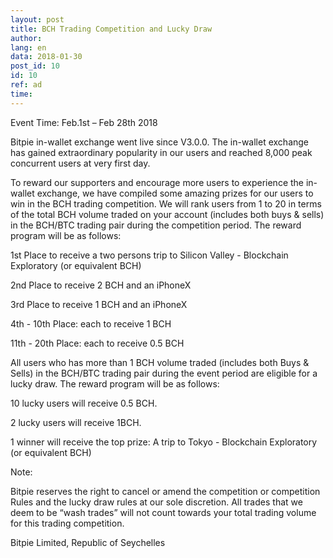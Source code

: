 ```yaml
---
layout: post
title: BCH Trading Competition and Lucky Draw 
author: 
lang: en
data: 2018-01-30
post_id: 10
id: 10
ref: ad
time: 
---
```


Event Time:  Feb.1st – Feb 28th 2018

Bitpie in-wallet exchange went live since V3.0.0. The in-wallet exchange has gained extraordinary popularity in our users and reached 8,000 peak concurrent users at very first day.


To reward our supporters and encourage more users to experience the in-wallet exchange, we have compiled some amazing prizes for our users to win in the BCH trading competition. We will rank users from 1 to 20 in terms of the total BCH volume traded on your account (includes both buys & sells) in the BCH/BTC trading pair during the competition period. The reward program will be as follows:


<p class="paragraph">1st Place to receive a two persons trip to Silicon Valley - Blockchain Exploratory (or equivalent BCH)</p>
<p class="paragraph">2nd Place to receive 2 BCH and an iPhoneX </p>
<p class="paragraph">3rd Place to receive 1 BCH and an iPhoneX </p>
<p class="paragraph">4th - 10th Place: each to receive 1 BCH</p>
<p class="paragraph">11th - 20th Place: each to receive 0.5 BCH</p>


All users who has more than 1 BCH volume traded (includes both Buys & Sells) in the BCH/BTC trading pair during the event period are eligible for a lucky draw. The reward program will be as follows:



<p class="paragraph">10 lucky users will receive 0.5 BCH. </p>
<p class="paragraph">2 lucky users will receive 1BCH.</p>
<p class="paragraph">1 winner will receive the top prize: A trip to Tokyo - Blockchain Exploratory (or equivalent BCH)</p>

<p>Note:</p>
<p class="paragraph">Bitpie reserves the right to cancel or amend the competition or competition Rules and the lucky draw rules at our sole discretion. All trades that we deem to be “wash trades” will not count towards your total trading volume for this trading competition.
</p>
 
Bitpie Limited, Republic of Seychelles


